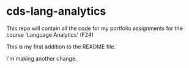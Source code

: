# cds-lang-analytics
This repo will contain all the code for my portfolio assignments for the course 'Language Analytics' (F24)

This is my first addition to the README file.

I'm making another change.